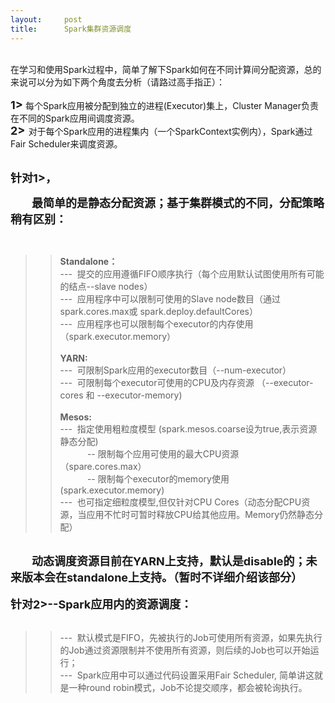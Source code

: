 ```yaml
---
layout:     post
title:      Spark集群资源调度
---
```

<div id="article_content" class="article_content clearfix csdn-tracking-statistics" data-pid="blog" data-mod="popu_307" data-dsm="post">
								            <link rel="stylesheet" href="https://csdnimg.cn/release/phoenix/template/css/ck_htmledit_views-f76675cdea.css">
						<div class="htmledit_views" id="content_views">
                
<br>
在学习和使用Spark过程中，简单了解下Spark如何在不同计算间分配资源，总的来说可以分为如下两个角度去分析（请路过高手指正）：<br><br><span style="font-size:18px;"><strong>1&gt;</strong></span> 每个Spark应用被分配到独立的进程(Executor)集上，Cluster Manager负责在不同的Spark应用间调度资源。<br><span style="font-size:18px;"><strong>2&gt;</strong> </span>对于每个Spark应用的进程集内（一个SparkContext实例内），Spark通过 Fair Scheduler来调度资源。<br><br><p><strong><span style="font-size:18px;">针对1&gt;，</span></strong></p>
<p><strong><span style="font-size:18px;">        最简单的是静态分配资源；基于集群模式的不同，分配策略稍有区别：</span></strong></p>
        <br><blockquote>
<blockquote><strong><span style="font-size:14px;">Standalone： </span></strong><br>
---  提交的应用遵循FIFO顺序执行（每个应用默认试图使用所有可能的结点--slave nodes）<br>
---  应用程序中可以限制可使用的Slave node数目（通过spark.cores.max或 spark.deploy.defaultCores）<br>
---  应用程序也可以限制每个executor的内存使用（spark.executor.memory）<br><br><strong><span style="font-size:14px;">YARN:</span></strong><br>
---  可限制Spark应用的executor数目（--num-executor）<br>
---  可限制每个executor可使用的CPU及内存资源 （--executor-cores 和 --executor-memory)<br><br><strong><span style="font-size:14px;">Mesos:</span></strong><br>
---  指定使用粗粒度模型 (spark.mesos.coarse设为true,表示资源静态分配)<br>
           -- 限制每个应用可使用的最大CPU资源 （spare.cores.max）<br>
           -- 限制每个executor的memory使用  (spark.executor.memory)<br>
---  也可指定细粒度模型,但仅针对CPU Cores（动态分配CPU资源，当应用不忙时可暂时释放CPU给其他应用。Memory仍然静态分配）<br></blockquote>
</blockquote>
<br><span style="font-size:18px;"><strong>        </strong></span><strong><span style="font-size:18px;">动态调度资源目前在YARN上支持，默认是disable的；未来版本会在standalone上支持。（暂时不详细介绍该部分）</span><br><br><span style="font-size:18px;">针对2&gt;--Spark应用内的资源调度：</span></strong><br><br><blockquote>
<blockquote>---  默认模式是FIFO，先被执行的Job可使用所有资源，如果先执行的Job通过资源限制并不使用所有资源，则后续的Job也可以开始运行；<br>
---  Spark应用中可以通过代码设置采用Fair Scheduler, 简单讲这就是一种round robin模式，Job不论提交顺序，都会被轮询执行。</blockquote>
</blockquote>
            </div>
                </div>